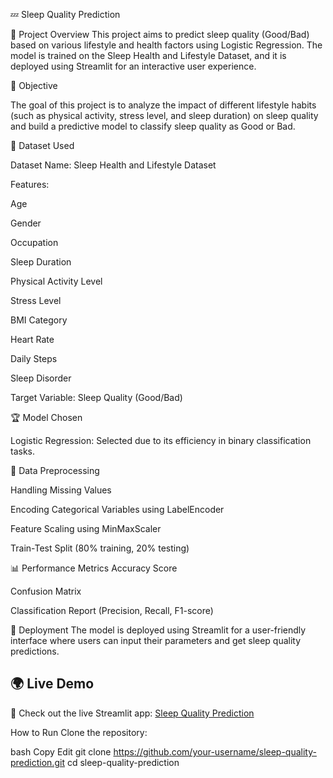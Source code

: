 💤 Sleep Quality Prediction

📌 Project Overview
This project aims to predict sleep quality (Good/Bad) based on various lifestyle and health factors using Logistic Regression. The model is trained on the Sleep Health and Lifestyle Dataset, and it is deployed using Streamlit for an interactive user experience.

🎯 Objective

The goal of this project is to analyze the impact of different lifestyle habits (such as physical activity, stress level, and sleep duration) on sleep quality and build a predictive model to classify sleep quality as Good or Bad.

📂 Dataset Used

Dataset Name: Sleep Health and Lifestyle Dataset

Features:

Age

Gender

Occupation

Sleep Duration

Physical Activity Level

Stress Level

BMI Category

Heart Rate

Daily Steps

Sleep Disorder

Target Variable: Sleep Quality (Good/Bad)

🏆 Model Chosen

Logistic Regression: Selected due to its efficiency in binary classification tasks.

🔬 Data Preprocessing

Handling Missing Values

Encoding Categorical Variables using LabelEncoder

Feature Scaling using MinMaxScaler

Train-Test Split (80% training, 20% testing)

📊 Performance Metrics
Accuracy Score

Confusion Matrix

Classification Report (Precision, Recall, F1-score)

🚀 Deployment
The model is deployed using Streamlit for a user-friendly interface where users can input their parameters and get sleep quality predictions.

## 🌍 Live Demo  

🚀 Check out the live Streamlit app: [Sleep Quality Prediction](https://zcqzufcqezejcaphes3pze.streamlit.app/)


 How to Run
Clone the repository:

bash
Copy
Edit
git clone https://github.com/your-username/sleep-quality-prediction.git
cd sleep-quality-prediction
